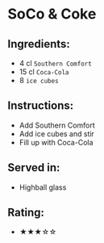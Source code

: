 # SoCo & Coke

## Ingredients:
- 4 cl `Southern Comfort`
- 15 cl `Coca-Cola`
- 8 `ice cubes`

## Instructions:
- Add Southern Comfort
- Add ice cubes and stir
- Fill up with Coca-Cola

## Served in:
- Highball glass

## Rating:
- ★★★☆☆